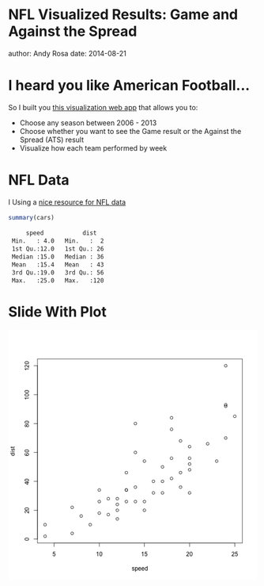 NFL Visualized Results: Game and Against the Spread
========================================================
author: Andy Rosa
date: 2014-08-21

I heard you like American Football...
========================================================

So I built you [this visualization web app](http://andylytics.shinyapps.io/nfl_data_project/) that allows you to:

- Choose any season between 2006 - 2013
- Choose whether you want to see the Game result or the Against the Spread (ATS) result
- Visualize how each team performed by week

NFL Data
========================================================

I Using a [nice resource for NFL data](http://www.repole.com/sun4cast/data.html)


```r
summary(cars)
```

```
     speed           dist    
 Min.   : 4.0   Min.   :  2  
 1st Qu.:12.0   1st Qu.: 26  
 Median :15.0   Median : 36  
 Mean   :15.4   Mean   : 43  
 3rd Qu.:19.0   3rd Qu.: 56  
 Max.   :25.0   Max.   :120  
```

Slide With Plot
========================================================

![plot of chunk unnamed-chunk-2](nfl_rpres-figure/unnamed-chunk-2.png) 
